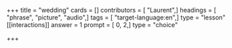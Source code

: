 +++
title = "wedding"
cards = []
contributors = [ "Laurent",]
headings = [ "phrase", "picture", "audio",]
tags = [ "target-language:en",]
type = "lesson"
[[interactions]]
answer = 1
prompt = [ 0, 2,]
type = "choice"

+++
